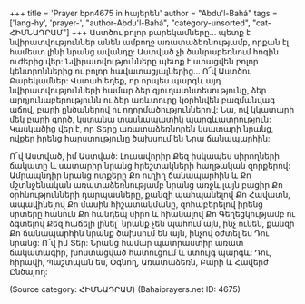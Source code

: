 +++
title = 'Prayer bpn4675 in հայերեն'
author = "Abdu'l-Bahá"
tags = ['lang-hy', 'prayer-', "author-Abdu'l-Bahá", "category-unsorted", "cat-ՀԻՄՆԱԴՐԱՄ"]
+++
Աստծու բոլոր բարեկամները… պետք է նվիրատվություններ անեն ամբողջ առատաձեռնությամբ, որքան էլ համեստ լինի նրանց ավանդը: Աստված չի ծանրաբեռնում հոգին ուժերից վեր: Նվիրատվությունները պետք է ստացվեն բոլոր կենտրոններից ու բոլոր հավատացյալներից… Ո՜վ Աստծու Բարեկամներ: Վստահ եղեք, որ որպես պարգև այդ նվիրատվությունների համար ձեր գյուղատնտեսությունը, ձեր արդյունաբերությունն ու ձեր առևտուրը կօրհնվեն բազմանվագ աճով, բարի ընծաներով ու ողորմածություններով: Նա, ով կկատարի մեկ բարի գործ, կստանա տասնապատիկ պարգևատրություն: Կասկածից վեր է, որ Տերը առատաձեռնորեն կսատարի նրանց, ովքեր իրենց հարստությունը ծախսում են Նրա ճանապարհին:

Ո՜վ Աստված, իմ Աստված: Լուսավորիր Քեզ իսկապես սիրողների ճակատը և սատարիր նրանց հրեշտակների հաղթական զորքերով: Ամրապնդիր նրանց ոտքերը Քո ուղիղ ճանապարհին և Քո մշտնջենական առատաձեռնությամբ նրանց առջև լայն բացիր Քո օրհնությունների դարպասները, քանզի պահպանելով Քո Հավատն, ապավինելով Քո մասին հիշատակմանը, զոհաբերելով իրենց սրտերը հանուն Քո հանդեպ սիրո և հիանալով Քո Գեղեցկությամբ ու ձգտելով Քեզ հաճելի լինել` նրանք չեն պահում այն, ինչ ունեն, քանզի Քո ճանապարհին նրանք ծախսում են այն, ինչով օժտել ես Դու նրանց:
	Ո՜վ իմ Տեր: Նրանց համար պատրաստիր առատ ճակատագիր, խոստացված հատուցում և ստույգ պարգև:
	Դու, հիրավի, Պաշտպան ես, Օգնող, Առատաձեռն, Բարի և Հավերժ Ընծայող:

(Source category: ՀԻՄՆԱԴՐԱՄ)
(Bahaiprayers.net ID: 4675)
